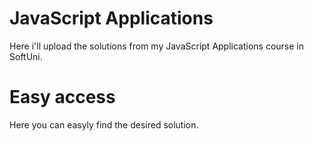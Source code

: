 # JavaScript Applications

Here i'll upload the solutions from my JavaScript Applications course in SoftUni.

# Easy access

Here you can easyly find the desired solution.
